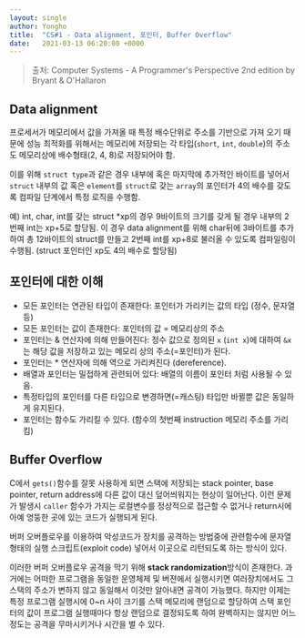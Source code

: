 ```yaml
---
layout: single
author: Yongho
title:  "CS#1 - Data alignment, 포인터, Buffer Overflow"
date:   2021-03-13 06:20:00 +0000
---
```


> 출처: Computer Systems - A Programmer's Perspective 2nd edition by Bryant & O'Hallaron

## Data alignment
프로세서가 메모리에서 값을 가져올 때 특정 배수단위로 주소를 기반으로 가져 오기 때문에 성능 최적화를 위해서는 메모리에 저장되는 각 타입(`short`, `int`, `double`)의 주소도 메모리상에 배수형태(2, 4, 8)로 저장되어야 함.

이를 위해 `struct type`과 같은 경우 내부에 혹은 마지막에 추가적인 바이트를 넣어서 `struct` 내부의 값 혹은 `element`를 `struct`로 갖는 `array`의 포인터가 4의 배수를 갖도록 컴파일 단계에서 특정 로직을 수행함. 

예) int, char, int를 갖는 struct *xp의 경우 9바이트의 크기를 갖게 될 경우 내부의 2번째 int는 xp+5로 할당됨. 이 경우 data alignment를 위해 char뒤에 3바이트를 추가하여 총 12바이트의 struct를 만들고 2번째 int를 xp+8로 불러올 수 있도록 컴파일링이 수행됨. (struct 포인터인 xp도 4의 배수로 할당됨)

## 포인터에 대한 이해
- 모든 포인터는 연관된 타입이 존재한다: 포인터가 가리키는 값의 타입 (정수, 문자열 등)
- 모든 포인터는 값이 존재한다: 포인터의 값 = 메모리상의 주소
- 포인터는 & 연산자에 의해 만들어진다: 정수 값으로 정의된 `x` (`int x`)에 대하여 `&x`는 해당 값을 저장하고 있는 메모리 상의 주소(=포인터)가 된다.
- 포인터는 * 연산자에 의해 역으로 가리켜진다 (dereference). 
- 배열과 포인터는 밀접하게 관련되어 있다: 배열의 이름이 포인터 처럼 사용될 수 있음. 
- 특정타입의 포인터를 다른 타입으로 변경하면(=캐스팅) 타입만 바뀔뿐 값은 동일하게 유지된다.
- 포인터는 함수도 가리킬 수 있다. (함수의 첫번째 instruction 메모리 주소를 가리킴)

## Buffer Overflow
C에서 `gets()`함수를 잘못 사용하게 되면 스택에 저장되는 stack pointer, base pointer, return address에 다른 값이 대신 덮어씌워지는 현상이 일어난다. 이런 문제가 발생시 `caller` 함수가 가지는 로컬변수를 정상적으로 접근할 수 없거나 return시에 아예 엉뚱한 곳에 있는 코드가 실행되게 된다.

버퍼 오버플로우를 이용하여 악성코드가 장치를 공격하는 방법중에 관련함수에 문자열 형태의 실행 스크립트(exploit code) 넣어서 이곳으로 리턴되도록 하는 방식이 있다.  

이러한 버퍼 오버플로우 공격을 막기 위해 **stack randomization**방식이 존재한다. 과거에는 어떠한 프로그램을 동일한 운영체제 및 버젼에서 실행시키면 여러장치에서도 그 스택의 주소가 변하지 않고 동일해서 이것만 알아내면 공격이 가능했다. 하지만 이제는 특정 프로그램 실행시에 0~n 사이 크기를 스택 메모리에 랜덤으로 할당하여 스택 포인터의 값이 프로그램 실행때마다 항상 랜덤으로 결정되도록 하여 완벽하지는 않지만 어느 정도는 공격을 무마시키거나 시간을 벌 수 있다.
